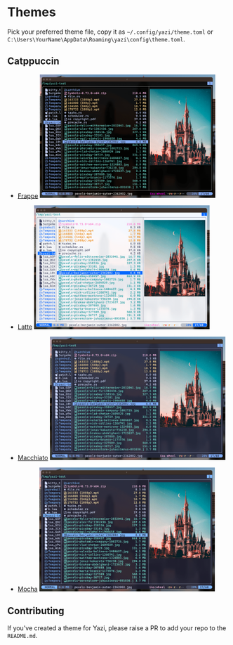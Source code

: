 # Themes

Pick your preferred theme file, copy it as `~/.config/yazi/theme.toml` or `C:\Users\YourName\AppData\Roaming\yazi\config\theme.toml`.

## Catppuccin

- [Frappe](./catppuccin-frappe)
  <img src="./catppuccin-frappe/screenshot.png" width="400" />

- [Latte](./catppuccin-latte)
  <img src="./catppuccin-latte/screenshot.png" width="400" />

- [Macchiato](./catppuccin-macchiato)
  <img src="./catppuccin-macchiato/screenshot.png" width="400" />

- [Mocha](./catppuccin-mocha)
  <img src="./catppuccin-mocha/screenshot.png" width="400" />

## Contributing

If you've created a theme for Yazi, please raise a PR to add your repo to the `README.md`.
